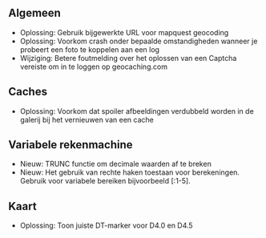 ## Algemeen
- Oplossing: Gebruik bijgewerkte URL voor mapquest geocoding
- Oplossing: Voorkom crash onder bepaalde omstandigheden wanneer je probeert een foto te koppelen aan een log
- Wijziging: Betere foutmelding over het oplossen van een Captcha vereiste om in te loggen op geocaching.com

## Caches
- Oplossing: Voorkom dat spoiler afbeeldingen verdubbeld worden in de galerij bij het vernieuwen van een cache

## Variabele rekenmachine
- Nieuw: TRUNC functie om decimale waarden af te breken
- Nieuw: Het gebruik van rechte haken toestaan voor berekeningen. Gebruik voor variabele bereiken bijvoorbeeld \[:1-5\].

## Kaart
- Oplossing: Toon juiste DT-marker voor D4.0 en D4.5
